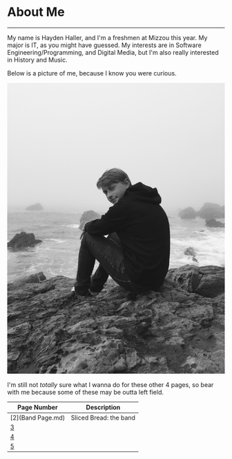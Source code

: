 # About Me
---
My name is Hayden Haller, and I'm a freshmen at Mizzou this year.
My major is IT, as you might have guessed.
My interests are in Software Engineering/Programming, and Digital Media, but I'm also really interested in History and Music.

Below is a picture of me, because I know you were curious.

![A handsome bastard with a long nose](https://github.com/HaydenTHaller/INFOTC1000-Final-Project/blob/master/IMG_0821.JPG)

I'm still not _totally_ sure what I wanna do for these other 4 pages, so bear with me because some of these may be outta left field.

| Page Number | Description |
| ---         |---          |
| [2](Band Page.md)| Sliced Bread: the band| 
| [3]()       |             |
| [4]()       |             |
| [5]()       |             |
